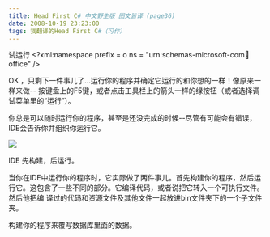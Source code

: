 ```yaml
---
title: Head First C# 中文野生版 图文皆译 (page36)
date: 2008-10-19 23:23:00
tags: 我翻译的Head First C#（习作）
---
```

试运行  <?xml:namespace prefix = o ns = "urn:schemas-microsoft-com:office:office"
/>

OK  ，只剩下一件事儿了...运行你的程序并确定它运行的和你想的一样！像原来一样来做--
按键盘上的F5键，或者点击工具栏上的箭头一样的绿按钮（或者选择调试菜单里的“运行”）。

你总是可以随时运行你的程序，甚至是还没完成的时候--尽管有可能会有错误，IDE会告诉你并组织你运行它。

![](https://p-blog.csdn.net/images/p_blog_csdn_net/cuipengfei1/EntryImages/20081019/%E6%88%AA%E5%9B%BE00633600554213593750.jpg)

IDE  先构建，后运行。

当你在IDE中运行你的程序时，它实际做了两件事儿。首先构建你的程序，然后运行它。这包含了一些不同的部分。它编译代码，或者说把它转入一个可执行文件。然后他把编
译过的代码和资源文件及其他文件一起放进bin文件夹下的一个子文件夹。

构建你的程序来覆写数据库里面的数据。



